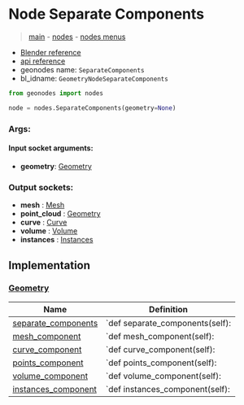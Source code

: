 # Node Separate Components

> [main](../structure.md) - [nodes](nodes.md) - [nodes menus](nodes_menus.md)

- [Blender reference](https://docs.blender.org/manual/en/latest/modeling/geometry_nodes/geometry/separate_components.html)
- [api reference](https://docs.blender.org/api/current/bpy.types.GeometryNodeSeparateComponents.html)
- geonodes name: `SeparateComponents`
- bl_idname: `GeometryNodeSeparateComponents`

```python
from geonodes import nodes

node = nodes.SeparateComponents(geometry=None)
```

### Args:

#### Input socket arguments:

- **geometry**: [Geometry](Geometry.md)

### Output sockets:

- **mesh** : [Mesh](Mesh.md)
- **point_cloud** : [Geometry](Geometry.md)
- **curve** : [Curve](Curve.md)
- **volume** : [Volume](Volume.md)
- **instances** : [Instances](Instances.md)

## Implementation

### [Geometry](Geometry.md)

| Name | Definition |
|------|------------|
 | [separate_components](Geometry.md#separate_components-property) | `def separate_components(self): |
 | [mesh_component](Geometry.md#mesh_component-property) | `def mesh_component(self): |
 | [curve_component](Geometry.md#curve_component-property) | `def curve_component(self): |
 | [points_component](Geometry.md#points_component-property) | `def points_component(self): |
 | [volume_component](Geometry.md#volume_component-property) | `def volume_component(self): |
 | [instances_component](Geometry.md#instances_component-property) | `def instances_component(self): |

